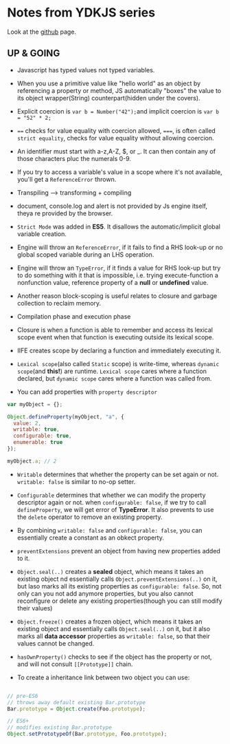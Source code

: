# Notes from YDKJS series

Look at the [github](https://github.com/getify/You-Dont-Know-JS) page.

## UP & GOING

- Javascript has typed values not typed variables.

- When you use a primitive value like "hello world" as an object by referencing a property or method, JS automatically "boxes" the value to its object wrapper(String) counterpart(hidden under the covers).

- Explicit coercion is `var b = Number("42");`and implicit coercion is `var b = "52" * 2;`

- `==` checks for value equality with coercion allowed, `===`, is often called `strict equality`, checks for value equality without allowing coercion.

- An identifier must start with a-z,A-Z, \$, or \_. It can then contain any of those characters pluc the numerals 0-9.

- If you try to access a variable's value in a scope where it's not available, you'll get a `ReferenceError` thrown.

- Transpiling --> transforming + compiling

- document, console.log and alert is not provided by Js engine itself, theya re provided by the browser.

- `Strict Mode` was added in **ES5**. It disallows the automatic/implicit global variable creation.

- Engine will throw an `ReferenceError`, if it fails to find a RHS look-up or no global scoped variable during an LHS operation.

- Engine will throw an `TypeError`, if it finds a value for RHS look-up but try to do something with it that is impossible, i.e. trying execute-function a nonfunction value, reference property of a **null** or **undefined** value.

- Another reason block-scoping is useful relates to closure and garbage collection to reclaim memory.

- Compilation phase and execution phase

- Closure is when a function is able to remember and access its lexical scope event when that function is executing outside its lexical scope.

- IIFE creates scope by declaring a function and immediately executing it.

- `Lexical scope`(also called `Static` scope) is write-time, whereas `dynamic scope`(and **this!**) are runtime. `Lexical scope` cares where a function declared, but `dynamic scope` cares where a function was called from.

- You can add properties with `property descriptor`

```javascript
var myObject = {};

Object.defineProperty(myObject, "a", {
  value: 2,
  writable: true,
  configurable: true,
  enumerable: true
});

myObject.a; // 2
```

- `Writable` determines that whether the property can be set again or not. `writable: false` is similar to no-op setter.

- `Configurable` determines that whether we can modify the property descriptor again or not. when `configurable: false`, if we try to call `defineProperty`, we will get error of **TypeError**. It also prevents to use the `delete` operator to remove an existing property.

- By combining `writable: false` and `configurable: false`, you can essentially create a constant as an obkect property.

- `preventExtensions` prevent an object from having new properties added to it.

- `Object.seal(..)` creates a **sealed** object, which means it takes an existing object nd essentially calls `Object.preventExtensions(..)` on it, but laso marks all its existing properties as `configurable: false`. So, not only can you not add anymore properties, but you also cannot reconfigure or delete any existing properties(though you can still modify their values)

- `Object.freeze()` creates a frozen object, which means it takes an existing object and essentially calls `Object.seal(..)` on it, but it also marks all **data accessor** properties as `writable: false`, so that their values cannot be changed.

- `hasOwnProperty()` checks to see if the object has the property or not, and will not consult `[[Prototype]]` chain.

- To create a inheritance link between two object you can use:

```javascript

// pre-ES6
// throws away default existing Bar.prototype
Bar.prototype = Object.create(Foo.prototype);

// ES6+
// modifies existing Bar.prototype
Object.setPrototypeOf(Bar.prototype, Foo.prototype);
```
